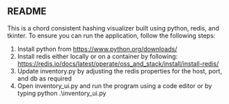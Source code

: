 ## README 

This is a chord consistent hashing visualizer built using python, redis, and tkinter. To ensure you can run the application, follow the following steps:

1. Install python from https://www.python.org/downloads/
2. Install redis either locally or on a container by following: https://redis.io/docs/latest/operate/oss_and_stack/install/install-redis/
3. Update inventory.py by adjusting the redis properties for the host, port, and db as required
4. Open inventory_ui.py and run the program using a code editor or by typing python .\inventory_ui.py
